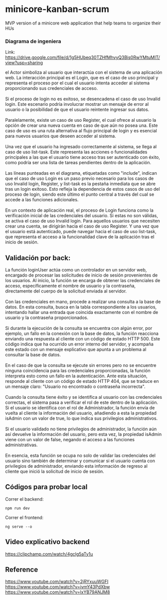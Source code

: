 # minicore-kanban-scrum

MVP version of a minicore web application that help teams to organize their HUs

### Diagrama de ingeniera

Link: https://drive.google.com/file/d/1g5HUbeq30TZHfMhvyQ3Bis0RwYMtuMIT/view?usp=sharing

el Actor simboliza al usuario que interactúa con el sistema de una aplicación web. La interacción principal es el Login, que es el caso de uso principal y representa el proceso por el cual el usuario intenta acceder al sistema proporcionando sus credenciales de acceso.
<br/><br/>
Si el proceso de login no es exitoso, se desencadena el caso de uso Invalid login. Este escenario podría involucrar mostrar un mensaje de error al usuario o la posibilidad de que el usuario reintente ingresar sus datos.
<br/><br/>
Paralelamente, existe un caso de uso Register, el cual ofrece al usuario la opción de crear una nueva cuenta en caso de que aún no posea una. Este caso de uso es una ruta alternativa al flujo principal de login y es esencial para nuevos usuarios que deseen acceder al sistema.
<br/><br/>
Una vez que el usuario ha ingresado correctamente al sistema, se llega al caso de uso list-task. Este representa las acciones o funcionalidades principales a las que el usuario tiene acceso tras ser autenticado con éxito, como podría ser una lista de tareas pendientes dentro de la aplicación.
<br/><br/>
Las líneas punteadas en el diagrama, etiquetadas como "include", indican que el caso de uso Login es un paso previo necesario para los casos de uso Invalid login, Register, y list-task es la pestaña inmediata que se abre tras un login exitoso. Esto refleja la dependencia de estos casos de uso del proceso de login, siendo este último el punto central a través del cual se accede a las funciones adicionales.
<br/><br/>
En un contexto de aplicación real, el proceso de Login funciona como la verificación inicial de las credenciales del usuario. Si estas no son válidas, se activa el caso de uso Invalid login. Para aquellos usuarios que necesiten crear una cuenta, se dirigirán hacia el caso de uso Register. Y una vez que el usuario está autenticado, puede navegar hacia el caso de uso list-task, que representa el acceso a la funcionalidad clave de la aplicación tras el inicio de sesión.

## Validación por back:

La función loginUser actúa como un controlador en un servidor web, encargado de procesar las solicitudes de inicio de sesión provenientes de los usuarios. Al inicio, la función se encarga de obtener las credenciales de acceso, específicamente el nombre de usuario y la contraseña, directamente del cuerpo de la solicitud enviada al servidor.
<br/><br/>
Con las credenciales en mano, procede a realizar una consulta a la base de datos. En esta consulta, busca en la tabla correspondiente a los usuarios, intentando hallar una entrada que coincida exactamente con el nombre de usuario y la contraseña proporcionados.
<br/><br/>
Si durante la ejecución de la consulta se encuentra con algún error, por ejemplo, un fallo en la conexión con la base de datos, la función reacciona enviando una respuesta al cliente con un código de estado HTTP 500. Este código indica que ha ocurrido un error interno del servidor, y acompaña este estado con un mensaje explicativo que apunta a un problema al consultar la base de datos.
<br/><br/>
En el caso de que la consulta se ejecute sin errores pero no se encuentre ninguna coincidencia para las credenciales proporcionadas, la función interpreta esto como un fallo en la autenticación. Ante esta situación, responde al cliente con un código de estado HTTP 404, que se traduce en un mensaje claro: "Usuario no encontrado o contraseña incorrecta".
<br/><br/>
Cuando la consulta tiene éxito y se identifica al usuario con las credenciales correctas, el sistema pasa a verificar el rol de este dentro de la aplicación. Si el usuario se identifica con el rol de Administrador, la función envía de vuelta al cliente la información del usuario, añadiendo a esta la propiedad isAdmin con un valor de true, lo que indica sus privilegios administrativos.
<br/><br/>
Si el usuario validado no tiene privilegios de administrador, la función aún así devuelve la información del usuario, pero esta vez, la propiedad isAdmin viene con un valor de false, negando el acceso a las funciones administrativas.
<br/><br/>
En esencia, esta función se ocupa no solo de validar las credenciales del usuario sino también de determinar y comunicar si el usuario cuenta con privilegios de administrador, enviando esta información de regreso al cliente que inició la solicitud de inicio de sesión.

## Códigos para probar local

Correr el backend:
```
npm run dev
```

Correr el frontend:
```
ng serve --o
```

## Video explicativo backend

https://clipchamp.com/watch/4gclg5aTy1u

## Reference

https://www.youtube.com/watch?v=2jRYxuuWGFI
https://www.youtube.com/watch?v=ivmY43PdXbw
https://www.youtube.com/watch?v=lxYB79ANJM8